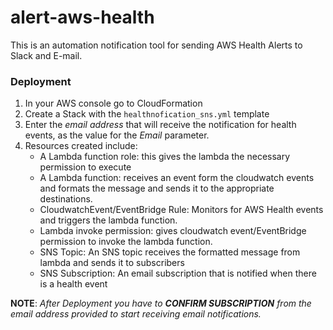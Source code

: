 # alert-aws-health
This is an automation notification tool for sending AWS Health Alerts to Slack and E-mail.
###  Deployment
1. In your AWS console go to CloudFormation
2. Create a Stack with the `healthnofication_sns.yml` template
3. Enter the _email address_ that will receive the notification for health events, as the value for the _Email_ parameter.
4. Resources created include:
   - A Lambda function role: this gives the lambda the necessary permission to execute
   - A Lambda function: receives an event form the cloudwatch events and formats the message and sends it to the appropriate destinations.
   - CloudwatchEvent/EventBridge Rule: Monitors for AWS Health events and triggers the lambda function.
   - Lambda invoke permission: gives cloudwatch event/EventBridge permission to invoke the lambda function.
   - SNS Topic: An SNS topic receives the formatted message from lambda and sends it to subscribers
   - SNS Subscription: An email subscription that is notified when there is a health event
  
**NOTE**: _After Deployment you have to **CONFIRM SUBSCRIPTION** from the email address provided to start receiving email notifications._